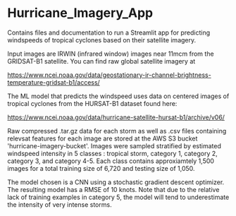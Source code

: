 # Hurricane_Imagery_App
Contains files and documentation to run a Streamlit app for predicting windspeeds of tropical cyclones based on their satellite imagery.

Input images are IRWIN (infrared window) images near 11mcm from the GRIDSAT-B1 satellite.  You can find raw global satellite imagery at

https://www.ncei.noaa.gov/data/geostationary-ir-channel-brightness-temperature-gridsat-b1/access/

The ML model that predicts the windspeed uses data on centered images of tropical cyclones from the HURSAT-B1 dataset found here:

https://www.ncei.noaa.gov/data/hurricane-satellite-hursat-b1/archive/v06/

Raw compressed .tar.gz data for each storm as well as .csv files containing relevsat features for each image are stored at the AWS S3 bucket 'hurricane-imagery-bucket'.  Images were sampled stratified by estimated windspeed intensity in 5 classes : tropical storm, category 1, category 2, category 3, and category 4-5.
Each class contains approxiamtely 1,500 images for a total training size of 6,720 and testing size of 1,050.

The model chosen is a CNN using a stochastic gradient descent optimizer.  The resulting model has a RMSE of 10 knots.  Note that due to the relative lack of training examples in category 5, the model will tend to underestimate the intensity of very intense storms.
